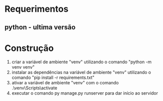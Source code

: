 # Requerimentos
 ## python - ultima versão

# Construção

 1. criar a variável de ambiente "venv" utilizando o comando "python -m venv venv"
 2. instalar as dependências na variável de ambiente "venv" utilizando o comando "pip install -r requirements.txt"
 3. ativar a variável de ambiente "venv" com o comando .\venv\Scripts\activate
 4. executar o comando py manage.py runserver para dar início ao servidor

